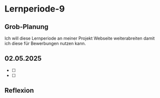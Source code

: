 # Lernperiode-9

## Grob-Planung

Ich will diese Lernperiode an meiner Projekt Webseite weiterabreiten damit ich diese für Bewerbungen nutzen kann.

## 02.05.2025

- [ ]
- [ ]

## Reflexion
